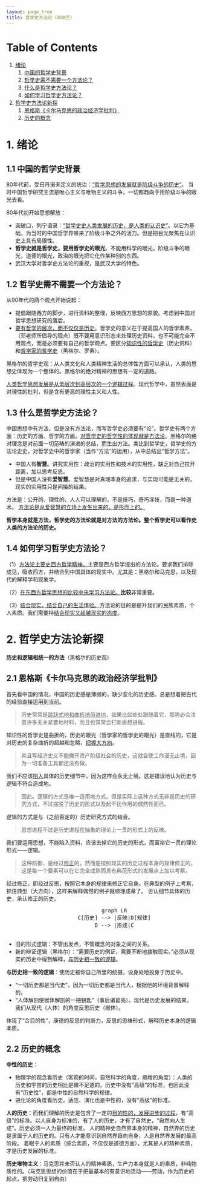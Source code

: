 ```yaml
---
layout: page_tree
title: 哲学史方法论（邓晓芒）
---
```


# Table of Contents
1. [绪论](#l1)
    1. [中国的哲学史背景](#l1.1)
    2. [哲学史需不需要一个方法论？](#l1.2)
    3. [什么是哲学史方法论？](#l1.3)
    4. [如何学习哲学史方法论？](#l1.4)
2. [哲学史方法论新探](#l2)
    1. [恩格斯《卡尔马克思的政治经济学批判》](#l2.1)
    2. [历史的概念](#l2.2)

<p></p>

<a name="l1"></a>
# 1. 绪论

<a name="l1.1"></a>
## 1.1 中国的哲学史背景

80年代前，受日丹诺夫定义的统治：<u>“哲学思想的发展就是阶级斗争的历史”</u>。
当时中国哲学研究主流是唯心主义与唯物主义的斗争，一切都趋向于用阶级斗争的眼光去看。

80年代初开始思想解放：

* 突破口，列宁语录：<u>“哲学史史人类发展的历史，是人类的认识史”</u>。以它为基础，为当时的中国哲学界带来了阶级斗争之外的活力。但是把目光聚焦在认识史上具有局限性。
* **哲学史就是哲学史，要用哲学史的眼光**。不能用科学的眼光，阶级斗争的眼光，道德的眼光，政治的眼光把它化作某种别的东西。
* 武汉大学对哲学史方法论的重视，是武汉大学的特色。

<a name="l1.2"></a>
## 1.2 哲学史需不需要一个方法论？

从90年代的两个观点开始说起：

* 提倡跟随西方的脚步，进行资料的整理，反映西方思想的原貌。考虑到中国对哲学思想研究的落后。
* <u>要有哲学的层次，而不仅仅是历史</u>。哲学史的意义在于提高国人的哲学素养。（邓老师所倡导的观点）既不要用意识形态来处理历史资料，也不可能完全不用观点，而是必须要有自己的哲学观点。要区分<u>知识性的哲学史</u>（历史资料）和<u>哲学家的哲学史</u>（黑格尔、罗素）。

黑格尔的哲学史观：从人类文化和人类精神生活的总体性方面可以承认，人类的思想史体现为一个整体的。黑格尔的绝对精神的思想有一定的道路。

<u>人类哲学思想发展是从低层次到高层次的一个逻辑过程</u>。现代哲学中，虽然表面是对理性的批判，但是含有更高的理性主义和人性。

<a name="l1.3"></a>
## 1.3 什么是哲学史方法论？

中国思想中有方法，但是没有方法论，而写哲学史必须要有“论”。哲学史有两个方面：历史的方面、哲学的方面。<u>对哲学史的哲学性的体现就是方法论</u>。黑格尔的绝对理念是对前面一切范畴的演进的总结，而生出方法。类比到哲学史，哲学史的方法论史史，对哲学史中的哲学家（当作“方法”的运用），从中总结出“哲学方法”。

* 中国人有**智慧**。讲究实用性：政治的实用性和技术的实用性，缺乏对自己拉开距离，加以思考反思。
* 但是中国人没有**爱智慧**。爱智慧是对真理本身的追求，与实现可能是无关的，现实的实用性只是间接的结果。

方法是：公开的、理性的、人人可以理解的，不是技巧，奇巧淫技，而是一种道术。
<u>方法论是从爱智慧的立场上发生出来的，是形而上的。</u>

**哲学本身就是方法，哲学史的方法论就是对方法的方法论。整个哲学史可以看作史人类的方法论的历史。**

<a name="l1.4"></a>
## 1.4 如何学习哲学史方法论？

（1）<u>方法论主要史西方哲学精神。</u>主要是西方哲学提出的方法论。要求我们排除成见，吸收西方，并结合到中国具体的现实中。尤其是：黑格尔和马克思，以及现代的解释学和现象学。

（2）<u>在东西方哲学思想的比较中来学习方法论。</u>**比较**非常重要。

（3）<u>结合现实，结合自己的生活体验。</u>方法论的目的是提升我们的民族素质，个人素质。我们需要持<u>结合现实又超越现实的态度</u>。

<a name="l2"></a>
# 2. 哲学史方法论新探

**历史和逻辑相统一的方法**（黑格尔的历史观）

<a name="l2.1"></a>
## 2.1 恩格斯《卡尔马克思的政治经济学批判》

首先看中国的情况，中国的历史感是薄弱的，缺少变化的历史感。总是想着把古代的经验直接运用到当前。

> 历史常常是<u>跳跃式地和曲折地前进地</u>，如果比如处处跟随着它，那势必会注意许多无关紧要地材料，而且也常常会打断思想进程。

知识性的哲学史是曲折的，历史的眼光（哲学家的哲学史的眼光）是直线的，它是对历史的复杂曲折的超越和忽略，<u>把握大方向</u>。

> 并且写经济史又不能撇开资产阶级社会的历史，这就会使工作漫无止境，因为一切准备工具都还没有做。

我们不应该<u>陷入</u>具体的历史细节中，因为这样会永无止境。这是错误地认为历史与逻辑不符合造成地。

> 因此。逻辑的方式是唯一适用地方式。但是实际上这种方式无非是历史的研究方式，不过摆脱了历史的形式以及起干扰作用的偶然性而已。

逻辑的方式是与（之前否定的）历史研究方式的结合。

> 思想进程不过是历史进程在抽象的理论上一贯的形式上的反映。

我们要运用思想，不能陷入资料，应该去掉它的历史的形式，而富裕它一贯的理论形式——逻辑。

> 这种防御，是经过<u>修正</u>的，然而是按照现实的历史过程本身的规律修正的，这是每一个要素可以在它完全成熟而具有典范形式的发展点上加以考察。

经过修正，即经过反思，按照它本身的规律来修正它自身。在典型的例子上考察，抓住典型（大方向），这样来解释偶然的例子就顺理成章了。
否认细节具体的历史，承认修正的历史。

<div align="center">  
  <pre class="mermaid">
        graph LR
        C[历史] --> |反映|D[规律]
        D --> |形成|C
  </pre>
</div>

* 旧的形式逻辑：不管出发点，不管概念的对象之间的关系。
* 新的辩证逻辑（黑格尔）：“需要历史的例证，需要不断地接触现实。”必须从现实的历史中得到解释，<u>与历史相一致的逻辑</u>。

**与历史相一致的逻辑**：使历史被你自己所里的统摄，设身处地投身于历史中。

* “一切历史都是当代史”，因为一切历史都是当代人，根据他的环境背景解释的。
* “人体解剖使猴体解剖的一把钥匙”（事后诸葛亮）。现代是历史发展的结果，我们从现代（人体）的角度反思历史（猴体）。

体现了“合目的性”，康德的反思的判断力，反思的思维形式，解释历史本身的逻辑本质。

<a name="l2.2"></a>
## 2.2 历史的概念

**中性的历史**：

* 物理学的观念看历史（客观的时间，自然科学的角度，熵增的角度）：人类的历史和宇宙的历史相比是微不足道的。历史中没有“高级”的标准，也因此没有“历史性”，都是中性的自然科学的规律。
* 进化论的角度看历史。适应、演化也是中性的，没有“高级”的标准。

**人的历史**：而我们理解的历史是包含了一定的<u>目的性的，发展进步的过程</u>，有“高级”的标准。以人自身为标准的，有了人的历史，才有了自然史，“自然向人生成”。历史必须一人为最终的标准。
人的精神史自然界本身的精神，自然界的历史是隶属于人的历史的。只有人才能意识到自然界趋向自身，人是自然界发展的最高阶段。
着眼于人的素质（综合素质，不仅仅是道德方面），尤其是人的精神素质，才是历史发展的标准。

**历史唯物主义**：马克思并未否认人的精神素质，生产力本身就是人的素质，非纯物质性的。（马克思思想的价值在于把最基本的有意识地活动——劳动，作为历史的起点，把劳动归复到自由）
